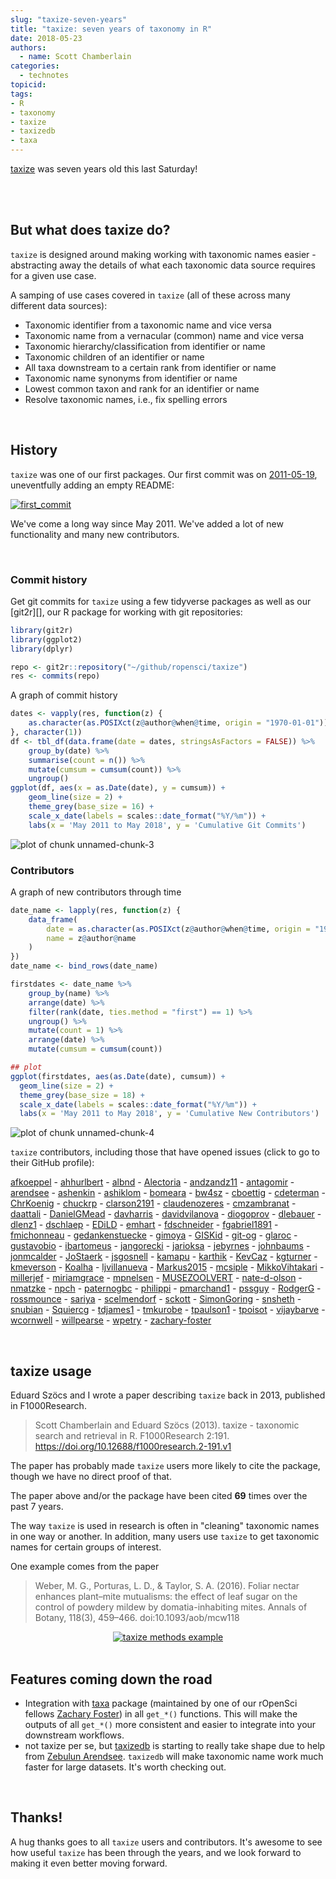 ```yaml
---
slug: "taxize-seven-years"
title: "taxize: seven years of taxonomy in R"
date: 2018-05-23
authors:
  - name: Scott Chamberlain
categories:
  - technotes
topicid: 
tags:
- R
- taxonomy
- taxize
- taxizedb
- taxa
---
```




[taxize][] was seven years old this last Saturday! 

<br><br>

## But what does taxize do?

`taxize` is designed around making working with taxonomic names easier - abstracting away the details of what each taxonomic data source requires for a given use case. 

A samping of use cases covered in `taxize` (all of these across many different data sources):

* Taxonomic identifier from a taxonomic name and vice versa
* Taxonomic name from a vernacular (common) name and vice versa
* Taxonomic hierarchy/classification from identifier or name
* Taxonomic children of an identifier or name
* All taxa downstream to a certain rank from identifier or name
* Taxonomic name synonyms from identifier or name
* Lowest common taxon and rank for an identifier or name
* Resolve taxonomic names, i.e., fix spelling errors

<br>

## History

`taxize` was one of our first packages. Our first commit was on [2011-05-19](#link-to-first-commit), uneventfully adding an empty README:

[![first_commit](/img/blog-images/2018-05-23-taxize-seven-years/taxize-first-commit.png)](https://github.com/ropensci/taxize/commit/667004eac329869099fdccb481138f572576cb69)

We've come a long way since May 2011. We've added a lot of new functionality and many new contributors.

<br>

### Commit history

Get git commits for `taxize` using a few tidyverse packages as well as our [git2r][], our R package for working with git repositories:


```r
library(git2r)
library(ggplot2)
library(dplyr)

repo <- git2r::repository("~/github/ropensci/taxize")
res <- commits(repo)
```

A graph of commit history


```r
dates <- vapply(res, function(z) {
    as.character(as.POSIXct(z@author@when@time, origin = "1970-01-01"))
}, character(1))
df <- tbl_df(data.frame(date = dates, stringsAsFactors = FALSE)) %>% 
    group_by(date) %>%
    summarise(count = n()) %>%
    mutate(cumsum = cumsum(count)) %>%
    ungroup()
ggplot(df, aes(x = as.Date(date), y = cumsum)) +
    geom_line(size = 2) +
    theme_grey(base_size = 16) +
    scale_x_date(labels = scales::date_format("%Y/%m")) +
    labs(x = 'May 2011 to May 2018', y = 'Cumulative Git Commits')
```

![plot of chunk unnamed-chunk-3](/img/blog-images/2018-05-23-taxize-seven-years/unnamed-chunk-3-1.png)

### Contributors

A graph of new contributors through time


```r
date_name <- lapply(res, function(z) {
    data_frame(
        date = as.character(as.POSIXct(z@author@when@time, origin = "1970-01-01")),
        name = z@author@name
    )
})
date_name <- bind_rows(date_name)

firstdates <- date_name %>%
    group_by(name) %>%
    arrange(date) %>%
    filter(rank(date, ties.method = "first") == 1) %>%
    ungroup() %>%
    mutate(count = 1) %>%
    arrange(date) %>%
    mutate(cumsum = cumsum(count))

## plot
ggplot(firstdates, aes(as.Date(date), cumsum)) +
  geom_line(size = 2) +
  theme_grey(base_size = 18) +
  scale_x_date(labels = scales::date_format("%Y/%m")) +
  labs(x = 'May 2011 to May 2018', y = 'Cumulative New Contributors')
```

![plot of chunk unnamed-chunk-4](/img/blog-images/2018-05-23-taxize-seven-years/unnamed-chunk-4-1.png)

`taxize` contributors, including those that have opened issues (click to go to their GitHub profile):

[afkoeppel](https://github.com/afkoeppel) - [ahhurlbert](https://github.com/ahhurlbert) - [albnd](https://github.com/albnd) - [Alectoria](https://github.com/Alectoria) - [andzandz11](https://github.com/andzandz11) - [antagomir](https://github.com/antagomir) - [arendsee](https://github.com/arendsee) - [ashenkin](https://github.com/ashenkin) - [ashiklom](https://github.com/ashiklom) - [bomeara](https://github.com/bomeara) - [bw4sz](https://github.com/bw4sz) - [cboettig](https://github.com/cboettig) - [cdeterman](https://github.com/cdeterman) - [ChrKoenig](https://github.com/ChrKoenig) - [chuckrp](https://github.com/chuckrp) - [clarson2191](https://github.com/clarson2191) - [claudenozeres](https://github.com/claudenozeres) - [cmzambranat](https://github.com/cmzambranat) - [daattali](https://github.com/daattali) - [DanielGMead](https://github.com/DanielGMead) - [davharris](https://github.com/davharris) - [davidvilanova](https://github.com/davidvilanova) - [diogoprov](https://github.com/diogoprov) - [dlebauer](https://github.com/dlebauer) - [dlenz1](https://github.com/dlenz1) - [dschlaep](https://github.com/dschlaep) - [EDiLD](https://github.com/EDiLD) - [emhart](https://github.com/emhart) - [fdschneider](https://github.com/fdschneider) - [fgabriel1891](https://github.com/fgabriel1891) - [fmichonneau](https://github.com/fmichonneau) - [gedankenstuecke](https://github.com/gedankenstuecke) - [gimoya](https://github.com/gimoya) - [GISKid](https://github.com/GISKid) - [git-og](https://github.com/git-og) - [glaroc](https://github.com/glaroc) - [gustavobio](https://github.com/gustavobio) - [ibartomeus](https://github.com/ibartomeus) - [jangorecki](https://github.com/jangorecki) - [jarioksa](https://github.com/jarioksa) - [jebyrnes](https://github.com/jebyrnes) - [johnbaums](https://github.com/johnbaums) - [jonmcalder](https://github.com/jonmcalder) - [JoStaerk](https://github.com/JoStaerk) - [jsgosnell](https://github.com/jsgosnell) - [kamapu](https://github.com/kamapu) - [karthik](https://github.com/karthik) - [KevCaz](https://github.com/KevCaz) - [kgturner](https://github.com/kgturner) - [kmeverson](https://github.com/kmeverson) - [Koalha](https://github.com/Koalha) - [ljvillanueva](https://github.com/ljvillanueva) - [Markus2015](https://github.com/Markus2015) - [mcsiple](https://github.com/mcsiple) - [MikkoVihtakari](https://github.com/MikkoVihtakari) - [millerjef](https://github.com/millerjef) - [miriamgrace](https://github.com/miriamgrace) - [mpnelsen](https://github.com/mpnelsen) - [MUSEZOOLVERT](https://github.com/MUSEZOOLVERT) - [nate-d-olson](https://github.com/nate-d-olson) - [nmatzke](https://github.com/nmatzke) - [npch](https://github.com/npch) - [paternogbc](https://github.com/paternogbc) - [philippi](https://github.com/philippi) - [pmarchand1](https://github.com/pmarchand1) - [pssguy](https://github.com/pssguy) - [RodgerG](https://github.com/RodgerG) - [rossmounce](https://github.com/rossmounce) - [sariya](https://github.com/sariya) - [scelmendorf](https://github.com/scelmendorf) - [sckott](https://github.com/sckott) - [SimonGoring](https://github.com/SimonGoring) - [snsheth](https://github.com/snsheth) - [snubian](https://github.com/snubian) - [Squiercg](https://github.com/Squiercg) - [tdjames1](https://github.com/tdjames1) - [tmkurobe](https://github.com/tmkurobe) - [tpaulson1](https://github.com/tpaulson1) - [tpoisot](https://github.com/tpoisot) - [vijaybarve](https://github.com/vijaybarve) - [wcornwell](https://github.com/wcornwell) - [willpearse](https://github.com/willpearse) - [wpetry](https://github.com/wpetry) - [zachary-foster](https://github.com/zachary-foster)

<br>

## taxize usage

Eduard Szöcs and I wrote a paper describing `taxize` back in 2013, published in F1000Research.

> Scott Chamberlain and Eduard Szöcs (2013). taxize - taxonomic search and retrieval in R. F1000Research 2:191. <https://doi.org/10.12688/f1000research.2-191.v1>

The paper has probably made `taxize` users more likely to cite the package, though we have no direct proof of that.

The paper above and/or the package have been cited **69** times over the past 7 years.

The way `taxize` is used in research is often in "cleaning" taxonomic names in one way or another. In addition, many users use `taxize` to get taxonomic names for certain groups of interest.

One example comes from the paper 

> Weber, M. G., Porturas, L. D., & Taylor, S. A. (2016). Foliar nectar enhances plant–mite mutualisms: the effect of leaf sugar on the control of powdery mildew by domatia-inhabiting mites. Annals of Botany, 118(3), 459–466. doi:10.1093/aob/mcw118

<div style="width:100%; text-align:center">
<a href="https://doi.org/10.1093/aob/mcw118" target="_blank"><img src="/img/blog-images/2018-05-23-taxize-seven-years/taxize-methods.png" title="taxize methods example" ></a>
</div>

<br>

## Features coming down the road

* Integration with [taxa][] package (maintained by one of our rOpenSci fellows [Zachary Foster](https://github.com/zachary-foster)) in all `get_*()` functions. This will make the outputs of all `get_*()` more consistent and easier to integrate into your downstream workflows.
* not taxize per se, but [taxizedb][] is starting to really take shape due to help from [Zebulun Arendsee][zeb]. `taxizedb` will make taxonomic name work much faster for large datasets. It's worth checking out.

<br>

## Thanks!

A hug thanks goes to all `taxize` users and contributors. It's awesome to see how useful `taxize` has been through the years, and we look forward to making it even better moving forward.


[taxize]: https://github.com/ropensci/taxize
[taxizedb]: https://github.com/ropensci/taxizedb
[taxa]: https://github.com/ropensci/taxa
[pegax]: https://github.com/ropenscilabs/pegax
[zeb]: https://github.com/arendsee
[gn]: LINK
